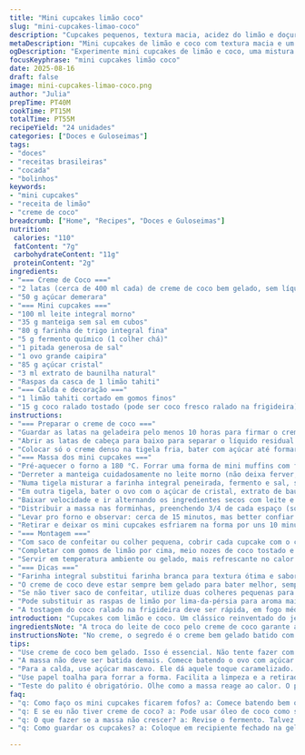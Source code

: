```yaml
---
title: "Mini cupcakes limão coco"
slug: "mini-cupcakes-limao-coco"
description: "Cupcakes pequenos, textura macia, acidez do limão e doçura delicada do creme de coco caseiro. Troquei leite de coco por creme de coco para dar mais firmeza. A farinha troquei por farinha de trigo integral fina, deu uma rusticidade interessante. Evite bater demais a massa para não ficar pesado. O segredo tá no creme, que deve estar bem gelado para bater direito, e na calda feita com açúcar mascavo, dando toque caramelo."
metaDescription: "Mini cupcakes de limão e coco com textura macia e um toque de caramelo. Aprenda a fazer essa delícia Brasileira e surpreenda."
ogDescription: "Experimente mini cupcakes de limão e coco, uma mistura perfeita de acidez e doçura. Aprenda o segredo para uma massa leve e cremosa."
focusKeyphrase: "mini cupcakes limão coco"
date: 2025-08-16
draft: false
image: mini-cupcakes-limao-coco.png
author: "Julia"
prepTime: PT40M
cookTime: PT15M
totalTime: PT55M
recipeYield: "24 unidades"
categories: ["Doces e Guloseimas"]
tags:
- "doces"
- "receitas brasileiras"
- "cocada"
- "bolinhos"
keywords:
- "mini cupcakes"
- "receita de limão"
- "creme de coco"
breadcrumb: ["Home", "Recipes", "Doces e Guloseimas"]
nutrition: 
 calories: "110"
 fatContent: "7g"
 carbohydrateContent: "11g"
 proteinContent: "2g"
ingredients:
- "=== Creme de Coco ==="
- "2 latas (cerca de 400 ml cada) de creme de coco bem gelado, sem líquido extra"
- "50 g açúcar demerara"
- "=== Mini cupcakes ==="
- "100 ml leite integral morno"
- "35 g manteiga sem sal em cubos"
- "80 g farinha de trigo integral fina"
- "5 g fermento químico (1 colher chá)"
- "1 pitada generosa de sal"
- "1 ovo grande caipira"
- "85 g açúcar cristal"
- "3 ml extrato de baunilha natural"
- "Raspas da casca de 1 limão tahiti"
- "=== Calda e decoração ==="
- "1 limão tahiti cortado em gomos finos"
- "15 g coco ralado tostado (pode ser coco fresco ralado na frigideira)"
instructions:
- "=== Preparar o creme de coco ==="
- "Guardar as latas na geladeira pelo menos 10 horas para firmar o creme no topo."
- "Abrir as latas de cabeça para baixo para separar o líquido residual (pode usar em sucos ou arroz)."
- "Colocar só o creme denso na tigela fria, bater com açúcar até formar um creme firme, tipo chantilly, sem deixar virar manteiga. Reservar na geladeira."
- "=== Massa dos mini cupcakes ==="
- "Pré-aquecer o forno a 180 °C. Forrar uma forma de mini muffins com forminhas de papel."
- "Derreter a manteiga cuidadosamente no leite morno (não deixa ferver, só até sumir os cubos). Reservar para esfriar um pouco, temperatura ambiente está boa."
- "Numa tigela misturar a farinha integral peneirada, fermento e sal, só pra uniformizar."
- "Em outra tigela, bater o ovo com o açúcar de cristal, extrato de baunilha e raspas do limão, até a mistura ficar clara e crescer uns 2 ou 3 dedos na tigela (cerca de 4-5 min com batedeira)."
- "Baixar velocidade e ir alternando os ingredientes secos com leite e manteiga morna, delicadamente, só para incorporar, sem bater demais pra massa não endurecer depois."
- "Distribuir a massa nas forminhas, preenchendo 3/4 de cada espaço (só assim assa por igual)."
- "Levar pro forno e observar: cerca de 15 minutos, mas better confiar no teste do palito — espetar no centro e, se sair com um ou dois farelos úmidos, está na medida certa."
- "Retirar e deixar os mini cupcakes esfriarem na forma por uns 10 minutos antes de transferir pra grade para completar o resfriamento."
- "=== Montagem ==="
- "Com saco de confeitar ou colher pequena, cobrir cada cupcake com o creme de coco batido, fazendo um acabamento bonito ou rústico, como preferir."
- "Completar com gomos de limão por cima, meio nozes de coco tostado e um toque a mais de raspas, para aroma."
- "Servir em temperatura ambiente ou gelado, mais refrescante no calor."
- "=== Dicas ==="
- "Farinha integral substitui farinha branca para textura ótima e sabor mais profundo, fica menos doce, use mel ou açúcar mascavo se quiser."
- "O creme de coco deve estar sempre bem gelado para bater melhor, sempre use creme e não leite de coco puro, ele perde firmeza e vira um caldo."
- "Se não tiver saco de confeitar, utilize duas colheres pequenas para espalhar o creme sem sujeira."
- "Pode substituir as raspas de limão por lima-da-pérsia para aroma mais suave ou até capim-limão fresco picadinho."
- "A tostagem do coco ralado na frigideira deve ser rápida, em fogo médio, mexendo sempre até dourar claro — cuidado pra não queimar e amargar; cheire o aroma para não passar do ponto."
introduction: "Cupcakes com limão e coco. Um clássico reinventado do jeito que aprendi errando várias vezes na cozinha. A escolha do creme de coco em lata faz toda diferença; tem que estar gelado para bater bem e dar aquela textura quase aerada, sem virar manteiga. Um toque de farinha integral deixou a massa com peso na medida, sem abrir mão do custo-benefício. A massa pede paciência: bate até esbranquiçar e só incorpora o resto delicadamente. Cozinhando esses mini bolinhos, o cheiro do limão e da manteiga derretida já indica que tá chegando na hora. Para finalizar, o coco tostado dá crocância e aroma quente. Já testei de tudo, e esse é o caminho que ficou certeiro para meu paladar. Também fica ótimo com raspas de laranja no lugar do limão, mas o azedinho do limão é insuperável."
ingredientsNote: "A troca do leite de coco pelo creme de coco garante a textura do recheio — o leite é aquoso, o creme denso e ideal para chantilly vegetal. Prefira açúcar cristal ou demerara para uma doçura mais limpa e leve, evitam aquele gosto químico que açúcar refinado às vezes adiciona. Farinha integral fina pode ser substituída pela branca se não quiser tanto sabor forte, só cuidado para não deixar a massa pesada demais. Se não tiver manteiga, use óleo de coco, muda o aroma, mas funciona em emergências. Sempre use limão fresco, o puro aroma das raspas faz toda a diferença, e tenha coco ralado fresco ou tostado para dar o crocante na finalização — o coco industrializado às vezes é muito seco. Eu sempre tenho um pote de coco fresquinho guardado, vale a pena o trabalho de ralar e tostar na hora."
instructionsNote: "No creme, o segredo é o creme bem gelado batido com açúcar para ganhar corpo; se bater demais, vira manteiga, e em cozinha quente, cuidado para não perder o ponto. O paladar indica: deve estar cremoso, quebrando os picos. A massa deve ser batida na ordem certa. Comece porque o ovo clareie, só aí entra farinha e leite para não desenvolver pegajosidade; massas com farinha integral às vezes empapam se misturar demais, então misture rápido e com cuidado. No forno, o cheirinho da manteiga e limão vão se intensificar; fique de olho para não queimar por baixo. Teste do palito é obrigatório — quando sair com farelinhos úmidos, está pronto. Na montagem, não encha o saco de confeitar demais, o creme é denso e pode entupir; um pequeno bico liso ou canelado funciona melhor. Se não conseguir suco de limão verde, substitua por finger lime ou mesmo lima da pérsia, o gosto muda mas é agradável. Para armazenamento, cubra com filme e mantenha gelado, o creme pode endurecer, deixe alguns minutos fora antes de servir."
tips:
- "Use creme de coco bem gelado. Isso é essencial. Não tente fazer com leite de coco. Não fica firme. O creme denso é o ideal. Batendo, ele deve ficar como chantilly. Cuidado para não passar do ponto e virar manteiga. Meus primeiros cremes quebraram porque não estavam frios. Isso não pode acontecer."
- "A massa não deve ser batida demais. Comece batendo o ovo com açúcar. Claros e fofos devem ser. Isso ajuda na leveza. Alterna com secos e cremoso. O truque é uma boa mistura, mas sem exagerar. Vi massas empapadas que não crescem. Por isso, cuidado com a mistura. Uma batida rápida, mas firme."
- "Para a calda, use açúcar mascavo. Ele dá aquele toque caramelizado. Não use do branco. O sabor é diferente. Se não tiver, mel também funciona. Mas o efeito é outro. Aprendi isso na prática. O coco tostado deve ser rápido. Vire sempre para não queimar. Aroma do coco tostado é irresistível."
- "Use papel toalha para forrar a forma. Facilita a limpeza e a retirada dos bolinhos depois. Mini cupcakes podem grudar. Usar uma forma de muffins sem forminhas pode ser arriscado. Eu já arrisquei e perdi algumas receitas. Então, não se esqueça do papel. O resultado vale a pena."
- "Teste do palito é obrigatório. Olhe como a massa reage ao calor. O palito deve sair com farelos úmidos. Isso indica que está perfeito. Não deixe passar do ponto. Se sair seco, perdeu a textura. Isso eu aprendi da maneira difícil, já tive cupcakes ressecados. O aroma é um ótimo indicador."
faq:
- "q: Como faço os mini cupcakes ficarem fofos? a: Comece batendo bem o ovo. O açúcar ajuda a clarear. Depois, alterna os secos. Nada de misturar demais, o que deixa pesado."
- "q: E se eu não tiver creme de coco? a: Pode usar óleo de coco como substituto. Mas vai mudar o sabor. O creme é mais denso. Isso faz diferença no comportamento."
- "q: O que fazer se a massa não crescer? a: Revise o fermento. Talvez esteja vencido. Também não bata demais. O ar precisa circular. Observe o tempo no forno, a temperatura."
- "q: Como guardar os cupcakes? a: Coloque em recipiente fechado na geladeira. O creme pode endurecer. Antes de servir, retire um pouco antes. Improve a textura."

---
```

